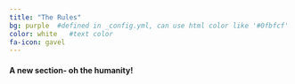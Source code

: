 ```yaml
---
title: "The Rules"
bg: purple  #defined in _config.yml, can use html color like '#0fbfcf'
color: white   #text color
fa-icon: gavel
---
```


  #### A new section- oh the humanity!